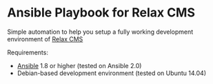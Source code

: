 Ansible Playbook for Relax CMS
==============================

Simple automation to help you setup a fully working development environment of [Relax CMS](https://github.com/relax/relax)

Requirements:

- [Ansible](http://ansible.com) 1.8 or higher (tested on Ansible 2.0)
- Debian-based development environment (tested on Ubuntu 14.04)
